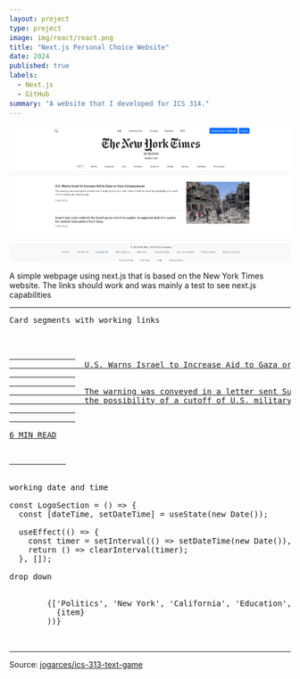 ```yaml
---
layout: project
type: project
image: img/react/react.png
title: "Next.js Personal Choice Website"
date: 2024
published: true
labels:
  - Next.js
  - GitHub
summary: "A website that I developed for ICS 314."
---
```


<img class="img-fluid" src="img/react/react.png">

A simple webpage using next.js that is based on the New York Times website. The links should work and was mainly a test to see next.js capabilities

<hr>

<pre>
Card segments with working links

          <Card.Body>
            <a
              href="https://www.nytimes.com/2024/10/15/world/middleeast/us-israel-military-aid-gaza-improvements.html" 
              target="_blank"
              rel="noopener noreferrer"
              style={{ textDecoration: 'none', color: 'inherit' }}
            >
              <Card.Title className="fw-bold">
                U.S. Warns Israel to Increase Aid to Gaza or Face Consequences
              </Card.Title>
              <Card.Text>
                The warning was conveyed in a letter sent Sunday to two top Israeli officials that included 
                the possibility of a cutoff of U.S. military aid, officials said.
              </Card.Text>
              <p className="text-muted">6 MIN READ</p>
            </a>
          </Card.Body>

working date and time

const LogoSection = () => {
  const [dateTime, setDateTime] = useState(new Date());

  useEffect(() => {
    const timer = setInterval(() => setDateTime(new Date()), 1000);
    return () => clearInterval(timer);
  }, []);

drop down

      <DropdownButton id="dropdown-basic-button" title="U.S." variant="light">
        {['Politics', 'New York', 'California', 'Education', 'Health'].map((item) => (
          <Dropdown.Item key={item}>{item}</Dropdown.Item>
        ))}
      </DropdownButton>

</pre>

<hr>

Source: <a href="https://github.com/jogarces/ics-313-text-game"><i class="large github icon "></i>jogarces/ics-313-text-game</a>
